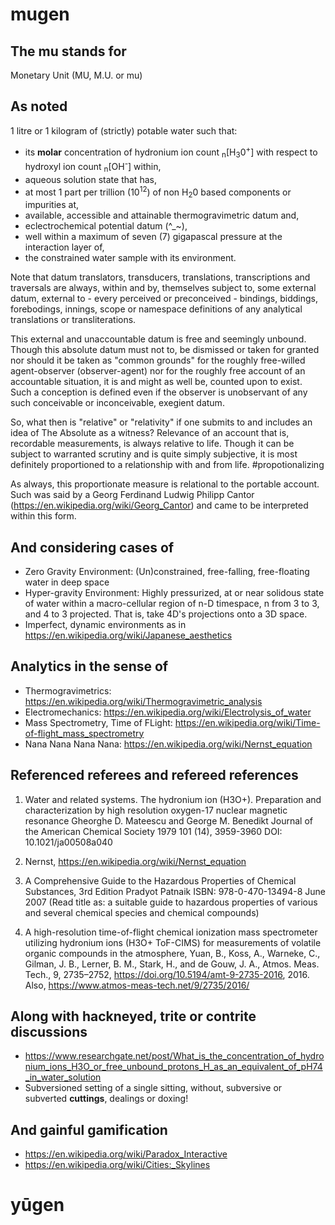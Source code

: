 # mugen
## The mu stands for
Monetary Unit (MU, M.U. or mu)

## As noted
1 litre or 1 kilogram of (strictly) potable water such that: 
  - its **molar** concentration of hydronium ion count <sub>n</sub>[H<sub>3</sub>0<sup>+</sup>] with respect to hydroxyl ion count <sub>n</sub>[OH<sup>-</sup>] within, 
  - aqueous solution state that has, 
  - at most 1 part per trillion (10<sup>12</sup>) of non H<sub>2</sub>0 based components or impurities at, 
  - available, accessible and attainable thermogravimetric datum and, 
  - eclectrochemical potential datum (^_~),
  - well within a maximum of seven (7) gigapascal pressure at the interaction layer of, 
  - the constrained water sample with its environment.

Note that datum translators, transducers, translations, transcriptions and traversals are always, within and by, themselves subject to, some external datum, external to - every perceived or preconceived - bindings, biddings, forebodings, innings, scope or namespace definitions of any analytical translations or transliterations. 

This external and unaccountable datum is free and seemingly unbound. Though this absolute datum must not to, be dismissed or taken for granted nor should it be taken as "common grounds" for the roughly free-willed agent-observer (observer-agent) nor for the roughly free account of an accountable situation, it is and might as well be, counted upon to exist. Such a conception is defined even if the observer is unobservant of any such conceivable or inconceivable, exegient datum. 

So, what then is "relative" or "relativity" if one submits to and includes an idea of The Absolute as a witness? Relevance of an account that is, recordable measurements, is always relative to life. Though it can be subject to warranted scrutiny and is quite simply subjective, it is most definitely proportioned to a relationship with and from life. #propotionalizing

As always, this proportionate measure is relational to the portable account. Such was said by a Georg Ferdinand Ludwig Philipp Cantor (https://en.wikipedia.org/wiki/Georg_Cantor) and came to be interpreted within this form. 

## And considering cases of
- Zero Gravity Environment: (Un)constrained, free-falling, free-floating water in deep space
- Hyper-gravity Environment: Highly pressurized, at or near solidous state of water within a macro-cellular region of n-D timespace, n from 3 to 3, and 4 to 3 projected. That is, take 4D's projections onto a 3D space.
- Imperfect, dynamic environments as in https://en.wikipedia.org/wiki/Japanese_aesthetics

## Analytics in the sense of
- Thermogravimetrics: https://en.wikipedia.org/wiki/Thermogravimetric_analysis
- Electromechanics: https://en.wikipedia.org/wiki/Electrolysis_of_water 
- Mass Spectrometry, Time of FLight: https://en.wikipedia.org/wiki/Time-of-flight_mass_spectrometry
- Nana Nana Nana Nana: https://en.wikipedia.org/wiki/Nernst_equation  

## Referenced referees and refereed references
1. Water and related systems. The hydronium ion (H3O+). Preparation and characterization by high resolution oxygen-17 nuclear magnetic resonance
  Gheorghe D. Mateescu and George M. Benedikt
  Journal of the American Chemical Society 1979 101 (14), 3959-3960
  DOI: 10.1021/ja00508a040 
  
1. Nernst, https://en.wikipedia.org/wiki/Nernst_equation 

1. A Comprehensive Guide to the Hazardous Properties of Chemical Substances, 3rd Edition
  Pradyot Patnaik
  ISBN: 978-0-470-13494-8 June 2007
  (Read title as: a suitable guide to hazardous properties of various and several chemical species and chemical compounds) 
  
1. A high-resolution time-of-flight chemical ionization mass spectrometer utilizing hydronium ions (H3O+ ToF-CIMS) for measurements of volatile organic compounds in the atmosphere, 
  Yuan, B., Koss, A., Warneke, C., Gilman, J. B., Lerner, B. M., Stark, H., and de Gouw, J. A.,
  Atmos. Meas. Tech., 9, 2735–2752, https://doi.org/10.5194/amt-9-2735-2016, 2016. 
  Also, https://www.atmos-meas-tech.net/9/2735/2016/
  
## Along with hackneyed, trite or contrite discussions
- https://www.researchgate.net/post/What_is_the_concentration_of_hydronium_ions_H3O_or_free_unbound_protons_H_as_an_equivalent_of_pH74_in_water_solution
- Subversioned setting of a single sitting, without, subversive or subverted **cuttings**, dealings or doxing!

## And gainful gamification
- https://en.wikipedia.org/wiki/Paradox_Interactive
- https://en.wikipedia.org/wiki/Cities:_Skylines

# yūgen
